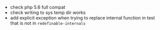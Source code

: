 - check php 5.6 full compat
- check writing to sys temp dir works
- add explicit exception when trying to replace internal function in test that is not in `redefinable-internals`